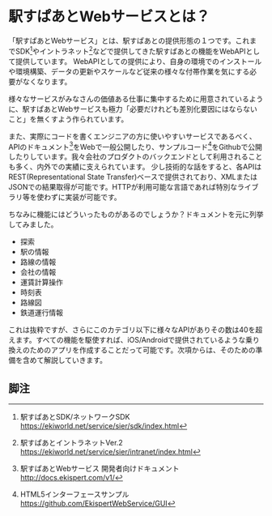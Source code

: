 # 駅すぱあとWebサービスとは？

「駅すぱあとWebサービス」とは、駅すぱあとの提供形態の１つです。これまでSDK[^1]やイントラネット[^2]などで提供してきた駅すぱあとの機能をWebAPIとして提供しています。
WebAPIとしての提供により、自身の環境でのインストールや環境構築、データの更新やスケールなど従来の様々な付帯作業を気にする必要がなくなります。

様々なサービスがみなさんの価値ある仕事に集中するために用意されているように、駅すぱあとWebサービスも極力「必要だけれども差別化要因にはならないこと」を無くすよう作られています。

また、実際にコードを書くエンジニアの方に使いやすいサービスであるべく、APIのドキュメント[^3]をWebで一般公開したり、サンプルコード[^4]をGithubで公開したりしています。我々会社のプロダクトのバックエンドとして利用されることも多く、内外での実績に支えられています。
少し技術的な話をすると、各APIはREST(Representational State Transfer)ベースで提供されており、XMLまたはJSONでの結果取得が可能です。HTTPが利用可能な言語であれば特別なライブラリ等を使わずに実装が可能です。

ちなみに機能にはどういったものがあるのでしょうか？ドキュメントを元に列挙してみました。

* 探索
* 駅の情報
* 路線の情報
* 会社の情報
* 運賃計算操作
* 時刻表
* 路線図
* 鉄道運行情報

これは抜粋ですが、さらにこのカテゴリ以下に様々なAPIがありその数は40を超えます。すべての機能を駆使すれば、iOS/Androidで提供されているような乗り換えのためのアプリを作成することだって可能です。次項からは、そのための準備を含めて解説していきます。

## 脚注

[^1]: 駅すぱあとSDK/ネットワークSDK https://ekiworld.net/service/sier/sdk/index.html
[^2]: 駅すぱあとイントラネットVer.2 https://ekiworld.net/service/sier/intranet/index.html
[^3]: 駅すぱあとWebサービス 開発者向けドキュメント http://docs.ekispert.com/v1/
[^4]: HTML5インターフェースサンプル https://github.com/EkispertWebService/GUI

